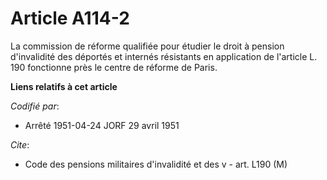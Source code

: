 # Article A114-2

La commission de réforme qualifiée pour étudier le droit à pension d'invalidité des déportés et internés résistants en
application de l'article L. 190 fonctionne près le centre de réforme de Paris.

**Liens relatifs à cet article**

_Codifié par_:

  - Arrêté 1951-04-24 JORF 29 avril 1951

_Cite_:

  - Code des pensions militaires d'invalidité et des v - art. L190 (M)
